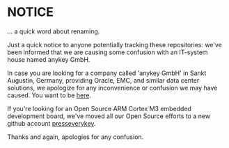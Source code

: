 NOTICE
======

... a quick word about renaming.


Just a quick notice to anyone potentially tracking these repositories: we've been informed that 
we are causing some confusion with an IT-system house named anykey GmbH.

In case you are looking for a company called 'anykey GmbH' in Sankt Augustin, Germany,
providing Oracle, EMC, and similar data center solutions, we apologize
for any inconvenience or confusion we may have caused. You want to be
[here](http://www.anykey.de/).

If you're looking for an Open Source ARM Cortex M3 embedded development board, we've moved all 
our Open Source efforts to a new github account [presseverykey](https://github.com/presseverykey).

Thanks and again, apologies for any confusion.
